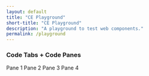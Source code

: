 ```yaml
---
layout: default
title: "CE Playground"
short-title: "CE Playground"
description: "A playground to test web components."
permalink: /playground
---
```


### Code Tabs + Code Panes

<code-tabs>
  <code-pane name="Pane 1">
    Pane 1
  </code-pane>
  <code-pane name="Pane 2">
    Pane 2
  </code-pane>
  <code-pane name="Pane 3">
    Pane 3
  </code-pane>
  <code-pane name="Pane 4">
    Pane 4
  </code-pane>
</code-tabs>